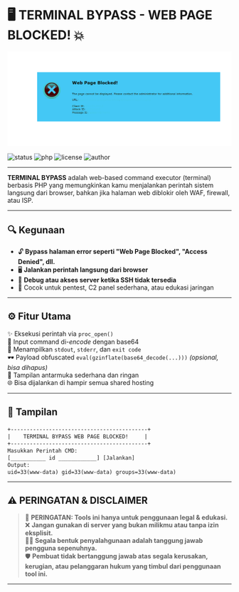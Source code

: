 # 🖥️ TERMINAL BYPASS - WEB PAGE BLOCKED! 💥


<img src="bypass-command-web-page-blocked.png" alt="Terminal Bypass Preview" width="700"/>


![status](https://img.shields.io/badge/status-active-brightgreen)
![php](https://img.shields.io/badge/built%20with-PHP-orange)
![license](https://img.shields.io/badge/license-MIT-blue)
![author](https://img.shields.io/badge/author-KingFakee-red)

---

**TERMINAL BYPASS** adalah web-based command executor (terminal) berbasis PHP yang memungkinkan kamu menjalankan perintah sistem langsung dari browser, bahkan jika halaman web diblokir oleh WAF, firewall, atau ISP.

---

## 🔍 Kegunaan

- 🔓 **Bypass halaman error seperti "Web Page Blocked", "Access Denied", dll.**
- 🖥️ **Jalankan perintah langsung dari browser**
- 🧪 **Debug atau akses server ketika SSH tidak tersedia**
- 🚀 Cocok untuk pentest, C2 panel sederhana, atau edukasi jaringan

---

## ⚙️ Fitur Utama

✨ Eksekusi perintah via `proc_open()`  
🔐 Input command di-*encode* dengan base64  
🧪 Menampilkan `stdout`, `stderr`, dan `exit code`  
🕶️ Payload obfuscated `eval(gzinflate(base64_decode(...)))` *(opsional, bisa dihapus)*  
🎨 Tampilan antarmuka sederhana dan ringan  
🌐 Bisa dijalankan di hampir semua shared hosting  

---
## 📸 Tampilan

```text
+-------------------------------------------+
|    TERMINAL BYPASS WEB PAGE BLOCKED!     |
+-------------------------------------------+
Masukkan Perintah CMD:
[___________ id ____________] [Jalankan]
Output:
uid=33(www-data) gid=33(www-data) groups=33(www-data)

```
---

## ⚠️ PERINGATAN & DISCLAIMER

> 🚨 **PERINGATAN: Tools ini hanya untuk penggunaan legal & edukasi.**  
> ❌ **Jangan gunakan di server yang bukan milikmu atau tanpa izin eksplisit.**  
> 🧑‍⚖️ **Segala bentuk penyalahgunaan adalah tanggung jawab pengguna sepenuhnya.**  
> 🛡️ **Pembuat tidak bertanggung jawab atas segala kerusakan, kerugian, atau pelanggaran hukum yang timbul dari penggunaan tool ini.**

---

